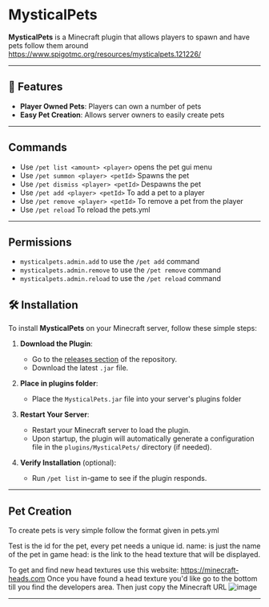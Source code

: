 # MysticalPets

**MysticalPets** is a Minecraft plugin that allows players to spawn and have pets follow them around
https://www.spigotmc.org/resources/mysticalpets.121226/

---

## 🚀 Features
- **Player Owned Pets**: Players can own a number of pets
- **Easy Pet Creation**: Allows server owners to easily create pets

---

## Commands

- Use `/pet list <amount> <player>` opens the pet gui menu
- Use `/pet summon <player> <petId>` Spawns the pet
- Use `/pet dismiss <player> <petId>` Despawns the pet
- Use `/pet add <player> <petId>` To add a pet to a player
- Use `/pet remove <player> <petId>` To remove a pet from the player
- Use `/pet reload` To reload the pets.yml

---

## Permissions
- `mysticalpets.admin.add` to use the `/pet add` command
- `mysticalpets.admin.remove` to use the `/pet remove` command
- `mysticalpets.admin.reload` to use the `/pet reload` command

## 🛠️ Installation

To install **MysticalPets** on your Minecraft server, follow these simple steps:

1. **Download the Plugin**:
   - Go to the [releases section](https://github.com/Codeer-Studio/MysticalPets/releases) of the repository.
   - Download the latest `.jar` file.
  
2. **Place in plugins folder**:
   - Place the `MysticalPets.jar` file into your server's plugins folder

3. **Restart Your Server**:
   - Restart your Minecraft server to load the plugin.
   - Upon startup, the plugin will automatically generate a configuration file in the `plugins/MysticalPets/` directory (if needed).

4. **Verify Installation** (optional):
   - Run `/pet list` in-game to see if the plugin responds.
---

## Pet Creation
To create pets is very simple follow the format given in pets.yml

Test is the id for the pet, every pet needs a unique id.
name: is just the name of the pet in game
head: is the link to the head texture that will be displayed.

To get and find new head textures use this website: https://minecraft-heads.com
Once you have found a head texture you'd like go to the bottom till you find the developers area. Then just copy the Minecraft URL
![image](https://github.com/user-attachments/assets/3771acb2-c496-4c32-9a14-2af731e1635a)


---

 
